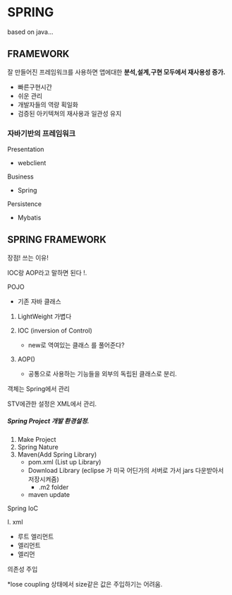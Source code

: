 # SPRING

based on java...

## FRAMEWORK

잘 만들어진 프레임워크를 사용하면 앱에대한 **분석,설계,구현 모두에서 재사용성 증가.**

- 빠른구현시간
- 쉬운 관리
- 개발자들의 역량 획일화
- 검증된 아키텍쳐의 재사용과 일관성 유지



### 자바기반의 프레임워크

Presentation

- webclient

Business

- Spring

Persistence

- Mybatis



## SPRING FRAMEWORK 

장점! 쓰는 이유!

IOC랑 AOP라고 말하면 된다 !.





POJO

- 기존 자바 클래스

1. LightWeight 가볍다

2. IOC (inversion of Control)
   - new로 역여있는 클래스 를 풀어준다?
3. AOP()
   - 공통으로 사용하는 기능들을 외부의 독립된 클래스로 분리.



객체는 Spring에서 관리

STV에관한 설정은 XML에서 관리.



##### Spring Project 개발 환경설정.

1. Make Project
2. Spring Nature
3. Maven(Add Spring Library)
   - pom.xml (List up Library)
   - Download Library (eclipse 가 미국 어딘가의 서버로 가서 jars 다운받아서 저장시켜줌)
     - .m2 folder
   - maven update



Spring IoC

I. xml

- <beans> 루트 엘리먼트
- <import> 엘리먼트
- <bean> 엘리먼



의존성 주입 

*lose coupling 상태에서 size같은 값은 주입하기는 어려움.

